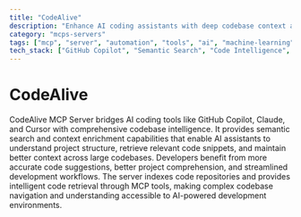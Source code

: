 ```yaml
---
title: "CodeAlive"
description: "Enhance AI coding assistants with deep codebase context and semantic search capabilities."
category: "mcps-servers"
tags: ["mcp", "server", "automation", "tools", "ai", "machine-learning"]
tech_stack: ["GitHub Copilot", "Semantic Search", "Code Intelligence", "AI Coding Assistants", "Repository Analysis"]
---
```


# CodeAlive

CodeAlive MCP Server bridges AI coding tools like GitHub Copilot, Claude, and Cursor with comprehensive codebase intelligence. It provides semantic search and context enrichment capabilities that enable AI assistants to understand project structure, retrieve relevant code snippets, and maintain better context across large codebases. Developers benefit from more accurate code suggestions, better project comprehension, and streamlined development workflows. The server indexes code repositories and provides intelligent code retrieval through MCP tools, making complex codebase navigation and understanding accessible to AI-powered development environments.
